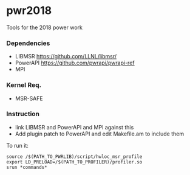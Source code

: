 # pwr2018
Tools for the 2018 power work

### Dependencies
* LIBMSR https://github.com/LLNL/libmsr/
* PowerAPI https://github.com/pwrapi/pwrapi-ref
* MPI

### Kernel Req.
* MSR-SAFE

### Instruction
* link LIBMSR and PowerAPI and MPI against this
* Add plugin patch to PowerAPI and edit Makefile.am to include them

To run it:

```
source /$(PATH_TO_PWRLIB)/script/hwloc_msr_profile
export LD_PRELOAD=/$(PATH_TO_PROFILER)/profiler.so
srun *commands*
```
